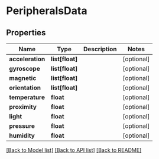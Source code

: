 # PeripheralsData


## Properties
Name | Type | Description | Notes
------------ | ------------- | ------------- | -------------
**acceleration** | **list[float]** |  | [optional] 
**gyroscope** | **list[float]** |  | [optional] 
**magnetic** | **list[float]** |  | [optional] 
**orientation** | **list[float]** |  | [optional] 
**temperature** | **float** |  | [optional] 
**proximity** | **float** |  | [optional] 
**light** | **float** |  | [optional] 
**pressure** | **float** |  | [optional] 
**humidity** | **float** |  | [optional] 

[[Back to Model list]](../README.md#documentation-for-models) [[Back to API list]](../README.md#documentation-for-api-endpoints) [[Back to README]](../README.md)



